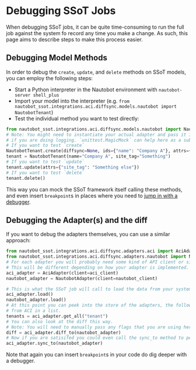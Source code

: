 # Debugging SSoT Jobs

When debugging SSoT jobs, it can be quite time-consuming to run the full job against the system fo record any time you make a change. As such, this page aims to describe steps to make this process easier.

## Debugging Model Methods

In order to debug the `create`, `update`, and `delete` methods on SSoT models, you can employ the following steps:

- Start a Python interpreter in the Nautobot environment with `nautobot-server shell_plus`
- Import your model into the interpreter (e.g. `from nautobot_ssot.integrations.aci.diffsync.models.nautobot import NautobotTenant`)
- Test the individual method you want to test directly:

```python
from nautobot_ssot.integrations.aci.diffsync.models.nautobot import NautobotTenant
# Note: You might need to instantiate your actual adapter and pass it in as the diffsync parameter, this may be the case
# if you are doing logging. `unittest.MagicMock` can help here as a substitute for e.g. an actual job class.
# If you want to test `create`
NautobotTenant.create(diffsync=None, ids={"name": "Company A"}, attrs={"site_tag": "Something"})
tenant = NautobotTenant(name="Company A", site_tag="Something")
# If you want to test `update`
tenant.update(attrs={"site_tag": "Something else"})
# If you want to test `delete`
tenant.delete()
```

This way you can mock the SSoT framework itself calling these methods, and even insert `breakpoint`s in places where you need to [jump in with a debugger](https://docs.python.org/3/library/pdb.html).

## Debugging the Adapter(s) and the diff

If you want to debug the adapters themselves, you can use a similar approach:

```python
from nautobot_ssot.integrations.aci.diffsync.adapters.aci import AciAdapter
from nautobot_ssot.integrations.aci.diffsync.adapters.nautobot import NautobotAdapter
# For each adapter you will probably need some kind of API client or similar piece of software.
# This will be different depending on how your adapter is implemented. Here we just assume they exist already.
aci_adapter = AciAdapter(client=aci_client)
nautobot_adapter = NautobotAdapter(client=nautobot_client)

# This is what the SSoT job will call to load the data from your system of record
aci_adapter.load()
nautobot_adapter.load()
# At this point you can peek into the store of the adapters, the following example gives you all tenant objects loaded
# from ACI in a list.
tenants = aci_adapter.get_all("tenant")
# You can also look at the diff this way.
# Note: You will need to manually pass any flags that you are using here.
diff = aci_adapter.diff_to(nautobot_adapter)
# Now if you are satisifed you could even call the sync_to method to perform the actual data sync.
aci_adapter.sync_to(nautobot_adapter)
```

Note that again you can insert `breakpoint`s in your code do dig deeper with a debugger.
